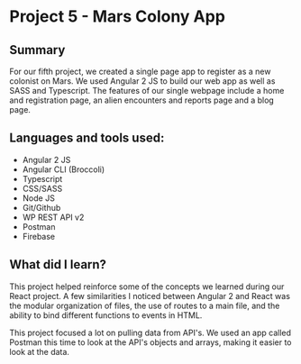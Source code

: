 # Project 5 - Mars Colony App

## Summary
For our fifth project, we created a single page app to register as a new colonist on Mars.  We used Angular 2 JS to build our web app as well as SASS and Typescript. The features of our single webpage include a home and registration page, an alien encounters and reports page and a blog page.

## Languages and tools used:
- Angular 2 JS
- Angular CLI (Broccoli)
- Typescript
- CSS/SASS
- Node JS
- Git/Github
- WP REST API v2
- Postman
- Firebase

## What did I learn?
This project helped reinforce some of the concepts we learned during our React project. A few similarities I noticed between Angular 2 and React was the modular organization of files, the use of routes to a main file, and the ability to bind different functions to events in HTML.

This project focused a lot on pulling data from API's. We used an app called Postman this time to look at the API's objects and arrays, making it easier to look at the data.
